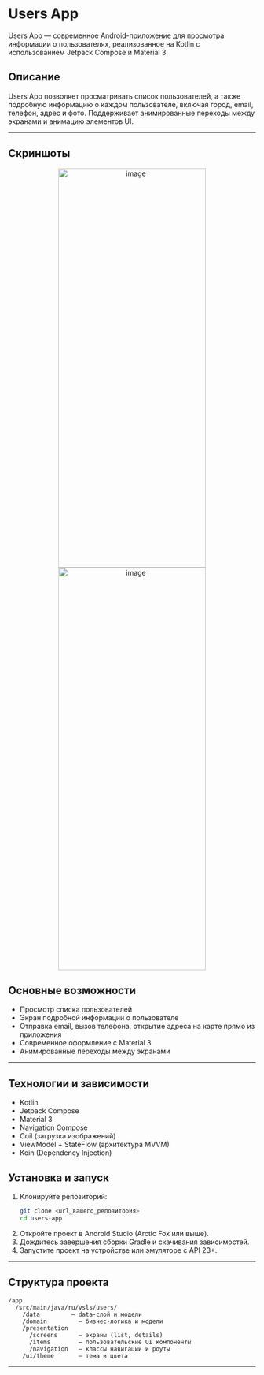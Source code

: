 # Users App

Users App — современное Android-приложение для просмотра информации о пользователях, реализованное
на Kotlin с использованием Jetpack Compose и Material 3.

## Описание

Users App позволяет просматривать список пользователей, а также подробную информацию о каждом
пользователе, включая город, email, телефон, адрес и фото. Поддерживает анимированные переходы между
экранами и анимацию элементов UI.

---
## Скриншоты
<p align="center">
<img width="300" height="810" alt="image" src="https://github.com/user-attachments/assets/2ed2ae8a-b2d3-4987-a2f1-d7d9db3517d1" />
<img width="300" height="817" alt="image" src="https://github.com/user-attachments/assets/6d66b439-fb49-4330-9dd4-f8df1503df49" />
</p>

## Основные возможности

- Просмотр списка пользователей
- Экран подробной информации о пользователе
- Отправка email, вызов телефона, открытие адреса на карте прямо из приложения
- Современное оформление с Material 3
- Анимированные переходы между экранами

---

## Технологии и зависимости

- Kotlin
- Jetpack Compose
- Material 3
- Navigation Compose 
- Coil (загрузка изображений)
- ViewModel + StateFlow (архитектура MVVM)
- Koin (Dependency Injection)

## Установка и запуск

1. Клонируйте репозиторий:
    ```sh
    git clone <url_вашего_репозитория>
    cd users-app
    ```
2. Откройте проект в Android Studio (Arctic Fox или выше).
3. Дождитесь завершения сборки Gradle и скачивания зависимостей.
4. Запустите проект на устройстве или эмуляторе с API 23+.

---

## Структура проекта

```
/app
  /src/main/java/ru/vsls/users/
    /data         — data-слой и модели
    /domain         — бизнес-логика и модели
    /presentation
      /screens      — экраны (list, details)
      /items        — пользовательские UI компоненты
      /navigation   — классы навигации и роуты
    /ui/theme       — тема и цвета
```
---
